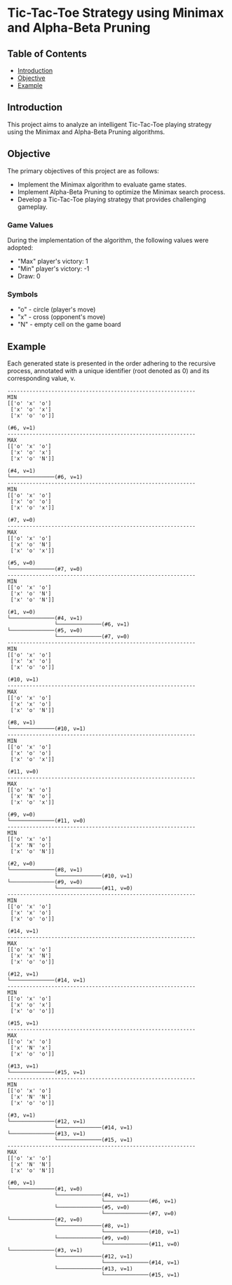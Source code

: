 # Tic-Tac-Toe Strategy using Minimax and Alpha-Beta Pruning

## Table of Contents
- [Introduction](#introduction)
- [Objective](#objective)
- [Example](#example)

## Introduction

This project aims to analyze an intelligent Tic-Tac-Toe playing strategy using the Minimax and Alpha-Beta Pruning algorithms.

## Objective

The primary objectives of this project are as follows:

- Implement the Minimax algorithm to evaluate game states.
- Implement Alpha-Beta Pruning to optimize the Minimax search process.
- Develop a Tic-Tac-Toe playing strategy that provides challenging gameplay.

### Game Values

During the implementation of the algorithm, the following values were adopted:

- "Max" player's victory: 1
- "Min" player's victory: -1
- Draw: 0

### Symbols

- "o" - circle (player's move)
- "x" - cross (opponent's move)
- "N" - empty cell on the game board

## Example
Each generated state is presented in the order adhering to the recursive process, annotated with a unique identifier (root denoted as 0) and its corresponding value, v.
```commandline
------------------------------------------------------------ 
MIN
[['o' 'x' 'o']
 ['x' 'o' 'x']
 ['x' 'o' 'o']] 

(#6, v=1)
------------------------------------------------------------ 
MAX
[['o' 'x' 'o']
 ['x' 'o' 'x']
 ['x' 'o' 'N']] 

(#4, v=1)
└──────────────(#6, v=1)
------------------------------------------------------------ 
MIN
[['o' 'x' 'o']
 ['x' 'o' 'o']
 ['x' 'o' 'x']] 

(#7, v=0)
------------------------------------------------------------ 
MAX
[['o' 'x' 'o']
 ['x' 'o' 'N']
 ['x' 'o' 'x']] 

(#5, v=0)
└──────────────(#7, v=0)
------------------------------------------------------------ 
MIN
[['o' 'x' 'o']
 ['x' 'o' 'N']
 ['x' 'o' 'N']] 

(#1, v=0)
└──────────────(#4, v=1)
               └──────────────(#6, v=1)
└──────────────(#5, v=0)
               └──────────────(#7, v=0)
------------------------------------------------------------ 
MIN
[['o' 'x' 'o']
 ['x' 'x' 'o']
 ['x' 'o' 'o']] 

(#10, v=1)
------------------------------------------------------------ 
MAX
[['o' 'x' 'o']
 ['x' 'x' 'o']
 ['x' 'o' 'N']] 

(#8, v=1)
└──────────────(#10, v=1)
------------------------------------------------------------ 
MIN
[['o' 'x' 'o']
 ['x' 'o' 'o']
 ['x' 'o' 'x']] 

(#11, v=0)
------------------------------------------------------------ 
MAX
[['o' 'x' 'o']
 ['x' 'N' 'o']
 ['x' 'o' 'x']] 

(#9, v=0)
└──────────────(#11, v=0)
------------------------------------------------------------ 
MIN
[['o' 'x' 'o']
 ['x' 'N' 'o']
 ['x' 'o' 'N']] 

(#2, v=0)
└──────────────(#8, v=1)
               └──────────────(#10, v=1)
└──────────────(#9, v=0)
               └──────────────(#11, v=0)
------------------------------------------------------------ 
MIN
[['o' 'x' 'o']
 ['x' 'x' 'o']
 ['x' 'o' 'o']] 

(#14, v=1)
------------------------------------------------------------ 
MAX
[['o' 'x' 'o']
 ['x' 'x' 'N']
 ['x' 'o' 'o']] 

(#12, v=1)
└──────────────(#14, v=1)
------------------------------------------------------------ 
MIN
[['o' 'x' 'o']
 ['x' 'o' 'x']
 ['x' 'o' 'o']] 

(#15, v=1)
------------------------------------------------------------ 
MAX
[['o' 'x' 'o']
 ['x' 'N' 'x']
 ['x' 'o' 'o']] 

(#13, v=1)
└──────────────(#15, v=1)
------------------------------------------------------------ 
MIN
[['o' 'x' 'o']
 ['x' 'N' 'N']
 ['x' 'o' 'o']] 

(#3, v=1)
└──────────────(#12, v=1)
               └──────────────(#14, v=1)
└──────────────(#13, v=1)
               └──────────────(#15, v=1)
------------------------------------------------------------ 
MAX
[['o' 'x' 'o']
 ['x' 'N' 'N']
 ['x' 'o' 'N']] 

(#0, v=1)
└──────────────(#1, v=0)
               └──────────────(#4, v=1)
                              └──────────────(#6, v=1)
               └──────────────(#5, v=0)
                              └──────────────(#7, v=0)
└──────────────(#2, v=0)
               └──────────────(#8, v=1)
                              └──────────────(#10, v=1)
               └──────────────(#9, v=0)
                              └──────────────(#11, v=0)
└──────────────(#3, v=1)
               └──────────────(#12, v=1)
                              └──────────────(#14, v=1)
               └──────────────(#13, v=1)
                              └──────────────(#15, v=1)
```
